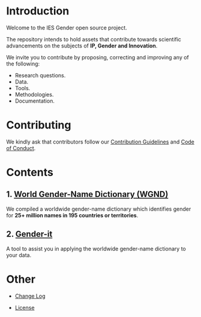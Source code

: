 # Introduction

Welcome to the IES Gender open source project.

The repository intends to hold assets that contribute towards scientific advancements on the subjects of **IP, Gender and Innovation**.

We invite you to contribute by proposing, correcting and improving any of the following:

- Research questions.
- Data.
- Tools.
- Methodologies.
- Documentation.

# Contributing

We kindly ask that contributors follow our [Contribution Guidelines](CONTRIBUTING.md) and [Code of Conduct](CODE_OF_CONDUCT.md).

# Contents

## 1. [World Gender-Name Dictionary (WGND)](wgnd/README.md)

We compiled a worldwide gender-name dictionary which identifies gender for **25+ million names in 195 countries or territories**.  

## 2. [Gender-it](genderit/readme.md)

A tool to assist you in applying the worldwide gender-name dictionary to your data. 

# Other

 - [Change Log](CHANGELOG.md)

 - [License](LICENSE.md)
